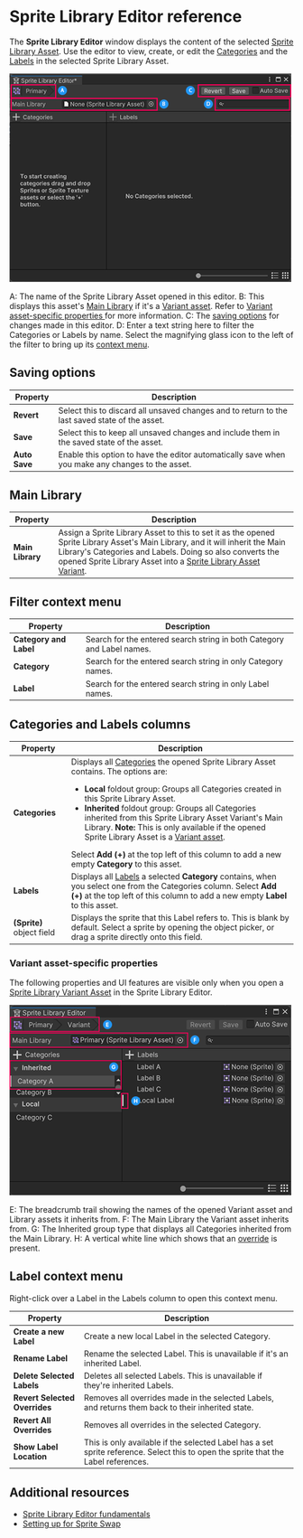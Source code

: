 # Sprite Library Editor reference

The **Sprite Library Editor** window displays the content of the selected [Sprite Library Asset](SL-Asset.md). Use the editor to view, create, or edit the [Categories](SL-Editor.md#categories) and the [Labels](SL-Editor.md#labels) in the selected Sprite Library Asset.

![The Sprite Library Editor window, with the top area labelled. The asset name (A) and main library (B) are on the left, and the saving options (C) and filter (D) are on the right.](images/sl-editor-blank.png)

A: The name of the Sprite Library Asset opened in this editor.
B: This displays this asset's [Main Library](SL-Main-Library.md) if it's a [Variant asset](SL-Asset.md#convert-a-sprite-library-asset-into-a-variant). Refer to [Variant asset-specific properties ](#variant-asset-specific-properties) for more information.
C: The [saving options](#saving-options) for changes made in this editor.
D: Enter a text string here to filter the Categories or Labels by name. Select the magnifying glass icon to the left of the filter to bring up its [context menu](#filter-context-menu).

## Saving options

Property  | Description
--|--
**Revert** | Select this to discard all unsaved changes and to return to the last saved state of the asset.
**Save** | Select this to keep all unsaved changes and include them in the saved state of the asset.
**Auto Save** | Enable this option to have the editor automatically save when you make any changes to the asset.

## Main Library

Property | Description |
-----|------|
**Main Library**| Assign a Sprite Library Asset to this to set it as the opened Sprite Library Asset's Main Library, and it will inherit the Main Library's Categories and Labels. Doing so also converts the opened Sprite Library Asset into a [Sprite Library Asset Variant](SL-Asset.md#convert-a-sprite-library-asset-into-a-variant).

## Filter context menu

Property | Description
--|--
**Category and Label** | Search for the entered search string in both Category and Label names.
**Category** | Search for the entered search string in only Category names.
**Label** | Search for the entered search string in only Label names.

## Categories and Labels columns

| Property | Description |
|-|-|
| **Categories** | Displays all [Categories](SL-Editor.md#categories) the opened Sprite Library Asset contains. The options are: <ul><li>**Local** foldout group: Groups all Categories created in this Sprite Library Asset.</li><li>**Inherited** foldout group: Groups all Categories inherited from this Sprite Library Asset Variant's Main Library. **Note:** This is only available if the opened Sprite Library Asset is a [Variant asset](SL-Asset.md#convert-a-sprite-library-asset-into-a-variant).</li></ul> Select **Add (+)** at the top left of this column to add a new empty **Category** to this asset. |
| **Labels** | Displays all [Labels](SL-Editor.md#labels) a selected **Category** contains, when you select one from the Categories column. Select **Add (+)** at the top left of this column to add a new empty **Label** to this asset. |
| **(Sprite)** object field | Displays the sprite that this Label refers to. This is blank by default. Select a sprite by opening the object picker, or drag a sprite directly onto this field. |

### Variant asset-specific properties
The following properties and UI features are visible only when you open a [Sprite Library Variant Asset](SL-Asset.md#convert-a-sprite-library-asset-into-a-variant) in the Sprite Library Editor.

![The Variant window. The breadcrumb trail (E) and main library (F) are at the top. The list of inherited categories (G) is on the left. In the **Labels** section, one label has a white line (H) that indicates an override.](images/sl-editor-variant-annotated.png)

E: The breadcrumb trail showing the names of the opened Variant asset and Library assets it inherits from.
F: The Main Library the Variant asset inherits from.
G: The Inherited group type that displays all Categories inherited from the Main Library.
H: A vertical white line which shows that an [override](SL-Main-Library.md#create-overrides) is present.

## Label context menu

Right-click over a Label in the Labels column to open this context menu.

| Property | Description |
|-|-|
| **Create a new Label** | Create a new local Label in the selected Category. |
| **Rename Label** | Rename the selected Label. This is unavailable if it's an inherited Label. |
| **Delete Selected Labels** | Deletes all selected Labels. This is unavailable if they're inherited Labels. |
| **Revert Selected Overrides** | Removes all overrides made in the selected Labels, and returns them back to their inherited state. |
| **Revert All Overrides**| Removes all overrides in the selected Category. |
| **Show Label Location** | This is only available if the selected Label has a set sprite reference. Select this to open the sprite that the Label references. |

## Additional resources
- [Sprite Library Editor fundamentals](SL-Editor.md)
- [Setting up for Sprite Swap](SpriteSwapSetup.md)